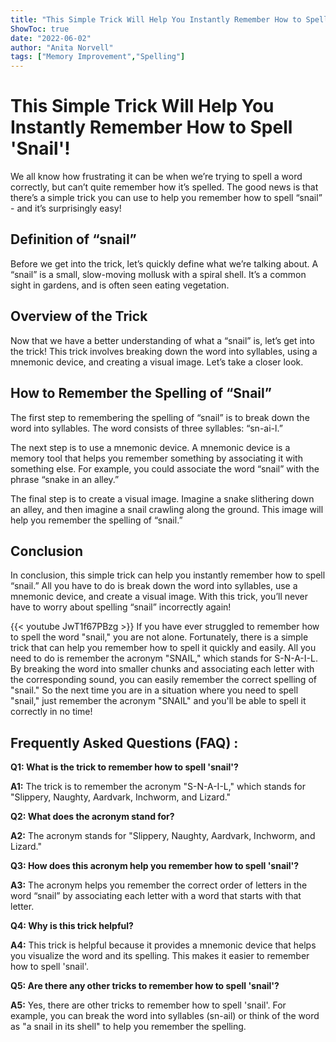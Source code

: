 ```yaml
---
title: "This Simple Trick Will Help You Instantly Remember How to Spell 'Snail'!"
ShowToc: true 
date: "2022-06-02"
author: "Anita Norvell" 
tags: ["Memory Improvement","Spelling"]
---
```

# This Simple Trick Will Help You Instantly Remember How to Spell 'Snail'!

We all know how frustrating it can be when we’re trying to spell a word correctly, but can’t quite remember how it’s spelled. The good news is that there’s a simple trick you can use to help you remember how to spell “snail” - and it’s surprisingly easy!

## Definition of “snail”

Before we get into the trick, let’s quickly define what we’re talking about. A “snail” is a small, slow-moving mollusk with a spiral shell. It’s a common sight in gardens, and is often seen eating vegetation.

## Overview of the Trick

Now that we have a better understanding of what a “snail” is, let’s get into the trick! This trick involves breaking down the word into syllables, using a mnemonic device, and creating a visual image. Let’s take a closer look.

## How to Remember the Spelling of “Snail”

The first step to remembering the spelling of “snail” is to break down the word into syllables. The word consists of three syllables: “sn-ai-l.”

The next step is to use a mnemonic device. A mnemonic device is a memory tool that helps you remember something by associating it with something else. For example, you could associate the word “snail” with the phrase “snake in an alley.”

The final step is to create a visual image. Imagine a snake slithering down an alley, and then imagine a snail crawling along the ground. This image will help you remember the spelling of “snail.”

## Conclusion

In conclusion, this simple trick can help you instantly remember how to spell “snail.” All you have to do is break down the word into syllables, use a mnemonic device, and create a visual image. With this trick, you’ll never have to worry about spelling “snail” incorrectly again!

{{< youtube JwT1f67PBzg >}} 
If you have ever struggled to remember how to spell the word "snail," you are not alone. Fortunately, there is a simple trick that can help you remember how to spell it quickly and easily. All you need to do is remember the acronym "SNAIL," which stands for S-N-A-I-L. By breaking the word into smaller chunks and associating each letter with the corresponding sound, you can easily remember the correct spelling of "snail." So the next time you are in a situation where you need to spell "snail," just remember the acronym "SNAIL" and you'll be able to spell it correctly in no time!

## Frequently Asked Questions (FAQ) :
**Q1: What is the trick to remember how to spell 'snail'?**

**A1:** The trick is to remember the acronym "S-N-A-I-L," which stands for "Slippery, Naughty, Aardvark, Inchworm, and Lizard." 

**Q2: What does the acronym stand for?**

**A2:** The acronym stands for "Slippery, Naughty, Aardvark, Inchworm, and Lizard." 

**Q3: How does this acronym help you remember how to spell 'snail'?**

**A3:** The acronym helps you remember the correct order of letters in the word “snail” by associating each letter with a word that starts with that letter. 

**Q4: Why is this trick helpful?**

**A4:** This trick is helpful because it provides a mnemonic device that helps you visualize the word and its spelling. This makes it easier to remember how to spell 'snail'. 

**Q5: Are there any other tricks to remember how to spell 'snail'?**

**A5:** Yes, there are other tricks to remember how to spell 'snail'. For example, you can break the word into syllables (sn-ail) or think of the word as "a snail in its shell" to help you remember the spelling.





